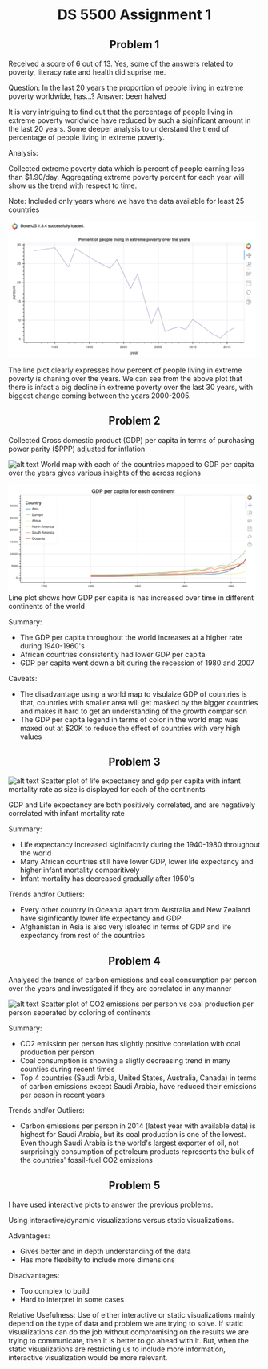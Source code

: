 <h1><center>DS 5500 Assignment 1</center></h1>

<h2><center>Problem 1</center></h2>

Received a score of 6 out of 13. Yes, some of the answers related to poverty, literacy rate and health did suprise me.

Question: In the last 20 years the proportion of people living in extreme poverty worldwide, has...?
Answer: been halved

It is very intriguing to find out that the percentage of people living in extreme poverty worldwide have reduced by
such a siginficant amount in the last 20 years. Some deeper analysis to understand the trend of percentage of people living in extreme poverty.


Analysis:

Collected extreme poverty data which is percent of people earning less than $1.90/day. Aggregating extreme poverty
percent for each year will show us the trend with respect to time.

Note: Included only years where we have the data available for least 25 countries

![alt text](https://github.com/ItsmeKumar/DS5500-HW1/blob/master/plots/Q1.png)

The line plot clearly expresses how percent of people living in extreme poverty is chaning over the years. We can see from the above plot that there is infact a big decline in extreme poverty over the last 30 years, with biggest
change coming between the years 2000-2005.

<h2><center>Problem 2</center></h2>

Collected Gross domestic product (GDP) per capita in terms of purchasing power parity ($PPP) adjusted for inflation

![alt text](https://github.com/ItsmeKumar/DS5500-HW1/blob/master/plots/Q2.gif)
World map with each of the countries mapped to GDP per capita over the years gives various insights of the across regions

![alt text](https://github.com/ItsmeKumar/DS5500-HW1/blob/master/plots/Q2.png)
Line plot shows how GDP per capita is has increased over time in different continents of the world

Summary:

* The GDP per capita throughout the world increases at a higher rate during 1940-1960's
* African countries consistently had lower GDP per capita
* GDP per capita went down a bit during the recession of 1980 and 2007

Caveats:
* The disadvantage using a world map to visulaize GDP of countries is that, countries with smaller area will get masked by the bigger countries and makes it hard to get an understanding of the growth comparison
* The GDP per capita legend in terms of color in the world map was maxed out at $20K to reduce the effect of countries with very high values

<h2><center>Problem 3</center></h2>

![alt text](https://github.com/ItsmeKumar/DS5500-HW1/blob/master/plots/Q3.gif)
Scatter plot of life expectancy and gdp per capita with infant mortality rate as size is displayed for each of the continents

GDP and Life expectancy are both positively correlated, and are negatively correlated with infant mortality rate

Summary:
* Life expectancy increased siginifacntly during the 1940-1980 throughout the world
* Many African countries still have lower GDP, lower life expectancy and higher infant mortality comparitively
* Infant mortality has decreased gradually after 1950's

Trends and/or Outliers:
* Every other country in Oceania apart from Australia and New Zealand have siginficantly lower life expectancy and GDP
* Afghanistan in Asia is also very isloated in terms of GDP and life expectancy from rest of the countries

<h2><center>Problem 4</center></h2>

Analysed the trends of carbon emissions and coal consumption per person over the years and investigated if they are correlated in any manner 

![alt text](https://github.com/ItsmeKumar/DS5500-HW1/blob/master/plots/Q4.gif)
Scatter plot of CO2 emissions per person vs coal production per person seperated by coloring of continents

Summary:
* CO2 emission per person has slightly positive correlation with coal production per person
* Coal consumption is showing a sligtly decreasing trend in many counties during recent times
* Top 4 countries (Saudi Arbia, United States, Australia, Canada) in terms of carbon emissions except Saudi Arabia, have reduced their emissions per peson in recent years

Trends and/or Outliers:
* Carbon emissions per person in 2014 (latest year with available data) is highest for Saudi Arabia, but its coal production is one of the lowest. Even though Saudi Arabia is the world's largest exporter of oil, not surprisingly consumption of petroleum products represents the bulk of the countries' fossil-fuel CO2 emissions

<h2><center>Problem 5</center></h2>

I have used interactive plots to answer the previous problems.

Using interactive/dynamic visualizations versus static visualizations.

Advantages:
* Gives better and in depth understanding of the data
* Has more flexibilty to include more dimensions

Disadvantages:
* Too complex to build
* Hard to interpret in some cases

Relative Usefulness:
Use of either interactive or static visualizations mainly depend on the type of data and problem we are trying to solve. If static visualizations can do the job without compromising on the results we are trying to communicate, then it is better to go ahead with it. But, when the static visualizations are restricting us to include more information, interactive visualization would be more relevant.
